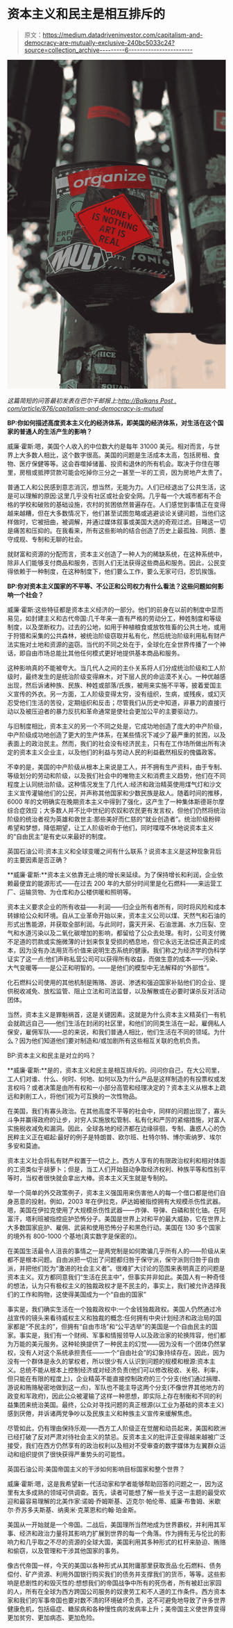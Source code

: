 # 资本主义和民主是相互排斥的

> 原文：<https://medium.datadriveninvestor.com/capitalism-and-democracy-are-mutually-exclusive-240bc5033c24?source=collection_archive---------6----------------------->

![](img/3a964968d61d2ad63eb633454c549d4b.png)

*这篇简短的问答最初发表在巴尔干邮报上:*[*http://Balkans Post . com/article/876/capitalism-and-democracy-is-mutual*](http://balkanspost.com/article/876/capitalism-and-democracy-are-mutually-exclusive)

**BP:你如何描述高度资本主义化的经济体系，即美国的经济体系，对生活在这个国家的普通人的生活产生的影响？**

威廉·霍斯:嗯，美国个人收入的中位数大约是每年 31000 美元。相对而言，与世界上大多数人相比，这个数字很高。美国的问题是生活成本太高，包括房租、食物、医疗保健等等。这会吞噬掉储蓄、投资和退休的所有机会。取决于你住在哪里，房租或抵押贷款可能会吃掉你三分之一甚至一半的工资，因为房地产太贵了。

普通工人和公民感到意志消沉，想当然，无能为力。人们已经退出了公共生活，这是可以理解的原因:这里几乎没有社区或社会安全网。几乎每一个大城市都有不合格的学校和破败的基础设施，农村的贫困依然普遍存在。人们感觉到事情正在变得越来越糟，但在大多数情况下，他们甚至试图忽略或逃避谈论关键问题，当他们这样做时，它被扭曲，被调解，并通过媒体叙事或美国大选的奇观过滤。目睹这一切是痛苦和压抑的。在我看来，所有这些影响的结合创造了历史上最孤独、同质、墨守成规、专制和无聊的社会。

就财富和资源的分配而言，资本主义创造了一种人为的稀缺系统，在这种系统中，除非人们能够支付商品和服务，否则人们无法获得这些商品和服务。因此，公民变得依赖于一种制度，在这种制度下，他们要么工作，要么无家可归，忍饥挨饿。

**BP:你对资本主义国家的不平等、不公正和公司权力有什么看法？这些问题如何影响一个社会？**

威廉·霍斯:这些特征都是资本主义经济的一部分。他们的前身在以前的制度中显而易见，如封建主义和古代帝国:几千年来一直有严格的劳动分工，种姓制度和等级制度，以及垄断权力。过去的公地，如用于种植粮食或放牧牲畜的公共土地，或用于狩猎和采集的公共森林，被统治阶级窃取并私有化，然后统治阶级利用私有财产法实施对土地和资源的盗窃。当代的不同之处在于，全球化在全世界传播了一个神话，即自由市场总能比其他任何模式更好地提供基本商品和服务。

这种影响真的不能被夸大。当几代人之间的主仆关系将人们分成统治阶级和工人阶级时，最终发生的是统治阶级变得麻木，对下层人民的命运漠不关心。一种优越感出现，然后诉诸种族、民族、种姓或部落/氏族，被用来实施不平等，披着爱国主义宣传的外衣。另一方面，工人阶级变得太穷，没有组织，生病，或残疾，或幻灭忍受他们生活的苦役，定期组织和反击；尽管我们从历史中知道，非暴力的直接行动以及被压迫者的暴力反抗和革命通常是使社会更加公平的主要驱动力。

与旧制度相比，资本主义的另一个不同之处是，它成功地创造了庞大的中产阶级，中产阶级成功地创造了更大的生产体系，在某些情况下减少了最严重的贫困，以及表面上的政治民主。然而，我们的社会没有经济民主，只有在工作场所做出所有决定的资本主义企业主，以及他们的利益与劳动人民的利益截然相反的傀儡政客。

不幸的是，美国的中产阶级从根本上来说是工人，并不拥有生产资料，由于专制、等级划分的劳动和阶级，以及我们社会中的唯物主义和消费主义趋势，他们在不同程度上认同统治阶级。这种情况发生了几代人:经济和政治精英使用煤气灯和沙文主义宣传灌输他们的公民，并声称其他国家和少数民族是敌人。随着时间的推移，6000 年的文明确实在晚期资本主义中得到了强化，这产生了一种集体斯德哥尔摩综合症效应；大多数人并不比中世纪的农奴和农民更有发言权，但他们仍然将统治阶级的统治者视为英雄和救世主:那些美好而仁慈的“就业创造者”。统治阶级粉碎希望和梦想，降低期望，让工人阶级听命于他们，同时喋喋不休地说资本主义的“自由民主”是有史以来最好的制度。

英国石油公司:资本主义和全球变暖之间有什么联系？说资本主义是这种现象背后的主要因素是否正确？

**威廉·霍斯:**资本主义依靠无止境的增长来延续。为了保持增长和利润，企业依赖最便宜的能源形式——在过去 200 年的大部分时间里是化石燃料——来运营工厂、运输货物、为仓库和办公楼供暖和照明等。

资本主义要求企业的所有收益——利润——归企业所有者所有，同时将风险和成本转嫁给公众和环境。自从工业革命开始以来，资本主义公司以煤、天然气和石油的形式出售能源，并获取全部利润。与此同时，露天开采、石油泄漏、水力压裂、空气和水道污染以及二氧化碳增加的影响，都留给了公众去处理。有时，公司支付微不足道的罚款或实施微薄的计划来恢复受损的栖息地，但它永远无法偿还真正的成本，因为没有办法用货币价值来说明生态系统的健康。我们称之为经济学的伪科学证实了这一点:他们声称私营公司可以获得所有收益，而做生意的成本——污染、大气变暖等——是公正和明智的。——是他们的模型中无法解释的“外部性”。

化石燃料公司使用的其他机制是贿赂、游说、渗透和强迫国家补贴他们的企业、提供税收减免、放松监管、阻止立法和司法监督，以及解散或在必要时谋杀反对活动团体。

当然，资本主义是罪魁祸首，这是关键因素。这就是为什么资本主义精英们一有机会就疏远自己——他们生活在封闭的社区里，和他们的同类生活在一起，雇佣私人保安，雇佣军队——总的来说，和我们普通人相比，他们生活在不同的领域。为什么？因为他们知道他们要对制造和/或加剧所有这些相互关联的危机负责。

BP:资本主义和民主是对立的吗？

**威廉·霍斯:**是的，资本主义和民主是相互排斥的。问问你自己，在大公司里，工人们对谁、什么、何时、何地、如何以及为什么产品是这样制造的有投票权或发言权吗？或者决策是由所有权和一小部分高管和经理决定的？资本主义从根本上疏远和剥削工人，将他们视为可互换的一次性物品。

在美国，我们有寡头政治。在其他高度不平等的社会中，同样的问题出现了，寡头斗争并赢得政府的让步，对穷人实施放松管制、私有化和严厉的紧缩措施，对富人实施税收减免和漏洞。因此，全球各地的经济都在边缘徘徊，专制、蛊惑人心的伪民粹主义正在崛起:最好的例子是特朗普、欧尔班、杜特尔特、博尔索纳罗、埃尔多安和莫迪。

资本主义社会将私有财产权置于一切之上。西方人享有的有限政治权利和相对体面的工资类似于胡萝卜；但是，当工人们开始鼓动争取经济权利、种族平等和性别平等时，当权者很快就会拿出大棒。资本主义天生就是专制的。

举一个简单的外交政策例子，资本主义强国用来伤害他人的每一个借口都是他们自身恶意的投射。例如，2003 年在伊拉克，萨达姆被指控拥有大规模杀伤性武器。嗯，美国在伊拉克使用了大规模杀伤性武器——炸弹、导弹、白磷和贫化铀。在阿富汗，塔利班被指控庇护恐怖分子。美国是世界上对和平的最大威胁，它在世界上大多数国家庇护、雇佣、武装和使用恐怖分子和黑色行动。美国在 130 多个国家的境外有 800-1000 个基地(真实数字是保密的)。

在美国生活最令人沮丧的事情之一是两党制是如何欺骗几乎所有人的——阶级从来都不是根本问题。自由派把一切出了问题都归咎于保守派，保守派则归咎于自由派，并把他们贬为“激进的社会主义者”。很难扩大讨论的范围来表明真正的问题是资本主义。双方都同意我们“生活在民主中”，但事实并非如此。美国人有一种奇怪的想法，认为只有极权主义的独裁政权才是不民主的，事实上，我们被允许选择我们的工作和购物，这使得美国成为一个“自由的国家”

事实是，我们确实生活在一个独裁政权中:一个金钱独裁政权。美国人仍然通过冷战宣传的镜头来看待威权主义和独裁的概念:任何拥有中央计划经济和政治局的国家都是“不民主的”，但拥有“自由市场”和“公平选举”的美国是一个自由民主的国家。事实是，我们有一个财阀、军事和情报领导人以及政治家的轮换阵容，他们都为万能的美元服务。这种轮换提供了一种民主的幻觉——因为没有一个团体仍然掌权，没有人对这个系统承担责任——一个“自由社会”的幻象持续存在。因此，因为没有一个群体是永久的掌权者，所以很少有人认识到问题的规模和根源:资本主义。总统不能从根本上控制经济或对经济负责(他们可以修改税收、关税、利率，但只能在有限的程度上)，企业精英不能直接控制政府的三个分支(他们通过捐赠、游说和贿赂秘密地做到这一点)，军队也不能主导这两个分支(不像世界其他地方的政变和军政府)，因此公众被灌输了这样一种思想，即实际上存在制衡和不同的利益集团来统治美国。最终，公众对寻找问题的真正根源(以工业为基础的资本主义)感到厌倦，并诉诸两党争吵以及民族主义和种族主义宣传来缓解焦虑。

尽管如此，仍有理由保持乐观——西方工人阶级正在觉醒和动员起来，美国和欧洲已经打破了反对严肃对待社会主义的禁忌。反资本主义的批评正变得越来越被广泛接受，我们在西方仍然享有的政治权利以及相对不受审查的数字媒体为左翼群众运动和组织提供了很快获得严重势头的可能性。

英国石油公司:美国帝国主义的干涉如何影响目标国家和整个世界？

威廉·霍斯:嗯，这是我希望新一代活动家和学者能够帮助回答的问题之一，因为这里有太多成熟的领域可供调查。首先，读者可能想了解一些关于这一主题的最受欢迎和最容易理解的北美作家:诺姆·乔姆斯基、迈克尔·帕伦蒂、威廉·布鲁姆、米歇尔·乔苏多夫斯基、纳奥米·克莱恩和约翰·珀金斯。

美国从一开始就是一个帝国。二战后，美国理所当然地成为世界霸权，并利用其军事、经济和政治力量将其影响力扩展到世界的每一个角落。作为拥有无与伦比的影响力和几乎取之不尽的资源的全球大国，美国利用其多种形式的杠杆来胁迫、贿赂和偷窃，以及管理和干涉其他国家的事务。

像古代帝国一样，今天的美国以各种形式从其附庸那里获取贡品:化石燃料、债务偿付、矿产资源、利用外国银行购买我们的债务并支撑我们的货币，等等。这些影响是悲剧性的和毁灭性的:想想我们的帝国战争中所有的死伤者，所有被赶出家园的人，所有在全球为西方跨国公司服务的奴隶劳工和不人道的工作条件。西方资本家和我们的军事帝国也要对数不清的环境破坏负责，这不可避免地导致了许多世界健康危机，包括癌症、糖尿病和各种慢性病的发病率上升；美帝国主义使世界变得更加贫穷、更加病态、更加危险。